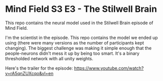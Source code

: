 # Mind Field S3 E3 - The Stilwell Brain

This repo contains the neural model used in the Stilwell Brain episode of Mind Field.

I'm the scientist in the episode. This repo contains the model we ended up using (there were many 
versions as the number of participants kept changing).  The biggest challenge was making it simple
enough that the people-neurons didn't mess it up by being too smart.  It's a binary thresholded 
network with all unity weights.

Here's the trailer for the episode: https://www.youtube.com/watch?v=rA5qnZUXcqo&vl=en
